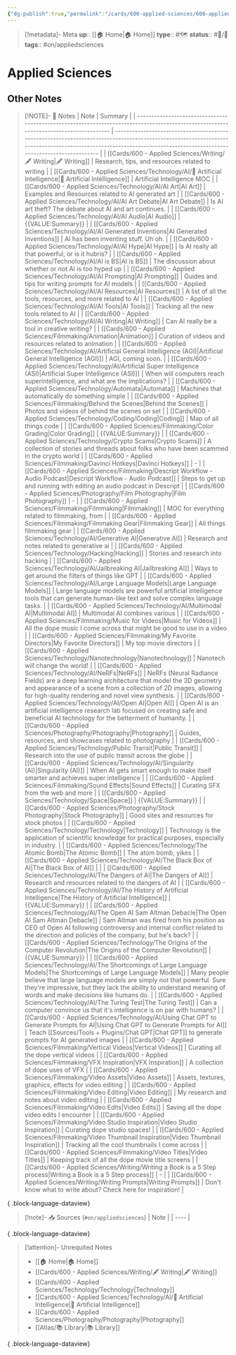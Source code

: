 ```yaml
---
{"dg-publish":true,"permalink":"/cards/600-applied-sciences/600-applied-sciences/","title":"Applied Sciences"}
---
```


> [!metadata]- Meta
> **up**:: [[🏠 Home\|🏠 Home]]
> **type**:: #🗺️ 
> **status**:: #📝/🌿 
> **tags**::  #on/appliedsciences


# Applied Sciences

## Other Notes
> [!NOTE]- 📝 Notes
>  | Note                                                                                                                                   | Summary                                                                                                                                                                                                            |
> | -------------------------------------------------------------------------------------------------------------------------------------- | ------------------------------------------------------------------------------------------------------------------------------------------------------------------------------------------------------------------ |
> | [[Cards/600 - Applied Sciences/Writing/🖋 Writing\|🖋 Writing]]                                                                     | Research, tips, and resources related to writing                                                                                                                                                                   |
> | [[Cards/600 - Applied Sciences/Technology/AI/🤖 Artificial Intelligence\|🤖 Artificial Intelligence]]                               | Artificial Intelligence MOC                                                                                                                                                                                        |
> | [[Cards/600 - Applied Sciences/Technology/AI/AI Art\|AI Art]]                                                                       | Examples and Resources related to AI generated art                                                                                                                                                                 |
> | [[Cards/600 - Applied Sciences/Technology/AI/AI Art Debate\|AI Art Debate]]                                                         | Is AI art theft? The debate about AI and art continues.                                                                                                                                                            |
> | [[Cards/600 - Applied Sciences/Technology/AI/AI Audio\|AI Audio]]                                                                   | {{VALUE:Summary}}                                                                                                                                                                                                  |
> | [[Cards/600 - Applied Sciences/Technology/AI/AI Generated Inventions\|AI Generated Inventions]]                                     | AI has been inventing stuff. Uh oh.                                                                                                                                                                                |
> | [[Cards/600 - Applied Sciences/Technology/AI/AI Hype\|AI Hype]]                                                                     | Is AI really all that powerful, or is it hubris?                                                                                                                                                                   |
> | [[Cards/600 - Applied Sciences/Technology/AI/AI is BS\|AI is BS]]                                                                   | The discussion about whether or not AI is too hyped up                                                                                                                                                             |
> | [[Cards/600 - Applied Sciences/Technology/AI/AI Prompting\|AI Prompting]]                                                           | Guides and tips for writing prompts for AI models                                                                                                                                                                  |
> | [[Cards/600 - Applied Sciences/Technology/AI/AI Resources\|AI Resources]]                                                           | A list of all the tools, resources, and more related to AI                                                                                                                                                         |
> | [[Cards/600 - Applied Sciences/Technology/AI/AI Tools\|AI Tools]]                                                                   | Tracking all the new tools related to AI                                                                                                                                                                           |
> | [[Cards/600 - Applied Sciences/Technology/AI/AI Writing\|AI Writing]]                                                               | Can AI really be a tool in creative writing?                                                                                                                                                                       |
> | [[Cards/600 - Applied Sciences/Filmmaking/Animation\|Animation]]                                                                    | Curation of videos and resources related to animation                                                                                                                                                              |
> | [[Cards/600 - Applied Sciences/Technology/AI/Artificial General Intelligence (AGI)\|Artificial General Intelligence (AGI)]]         | AGI, coming soon.                                                                                                                                                                                                  |
> | [[Cards/600 - Applied Sciences/Technology/AI/Artificial Super Intelligence (ASI)\|Artificial Super Intelligence (ASI)]]             | When will computers reach superintelligence, and what are the implications?                                                                                                                                        |
> | [[Cards/600 - Applied Sciences/Technology/Automata\|Automata]]                                                                      | Machines that automatically do something simple                                                                                                                                                                    |
> | [[Cards/600 - Applied Sciences/Filmmaking/Behind the Scenes\|Behind the Scenes]]                                                    | Photos and videos of behind the scenes on set                                                                                                                                                                      |
> | [[Cards/600 - Applied Sciences/Technology/Coding/Coding\|Coding]]                                                                   | Map of all things code                                                                                                                                                                                             |
> | [[Cards/600 - Applied Sciences/Filmmaking/Color Grading\|Color Grading]]                                                            | {{VALUE:Summary}}                                                                                                                                                                                                  |
> | [[Cards/600 - Applied Sciences/Technology/Crypto Scams\|Crypto Scams]]                                                              | A collection of stories and threads about folks who have been scammed in the crypto world                                                                                                                          |
> | [[Cards/600 - Applied Sciences/Filmmaking/Davinci Hotkeys\|Davinci Hotkeys]]                                                        | \-                                                                                                                                                                                                                 |
> | [[Cards/600 - Applied Sciences/Filmmaking/Descript Workflow - Audio Podcast\|Descript Workflow - Audio Podcast]]                    | Steps to get up and running with editing an audio podcast in Descript                                                                                                                                              |
> | [[Cards/600 - Applied Sciences/Photography/Film Photography\|Film Photography]]                                                     | \-                                                                                                                                                                                                                 |
> | [[Cards/600 - Applied Sciences/Filmmaking/Filmmaking\|Filmmaking]]                                                                  | MOC for everything related to filmmaking, from                                                                                                                                                                     |
> | [[Cards/600 - Applied Sciences/Filmmaking/Filmmaking Gear\|Filmmaking Gear]]                                                        | All things filmmaking gear                                                                                                                                                                                         |
> | [[Cards/600 - Applied Sciences/Technology/AI/Generative AI\|Generative AI]]                                                         | Research and notes related to generative ai                                                                                                                                                                        |
> | [[Cards/600 - Applied Sciences/Technology/Hacking\|Hacking]]                                                                        | Stories and research into hacking                                                                                                                                                                                  |
> | [[Cards/600 - Applied Sciences/Technology/AI/Jailbreaking AI\|Jailbreaking AI]]                                                     | Ways to get around the filters of things like GPT                                                                                                                                                                  |
> | [[Cards/600 - Applied Sciences/Technology/AI/Large Language Models\|Large Language Models]]                                         | Large language models are powerful artificial intelligence tools that can generate human-like text and solve complex language tasks.                                                                               |
> | [[Cards/600 - Applied Sciences/Technology/AI/Multimodal AI\|Multimodal AI]]                                                         | Multimodal AI combines various                                                                                                                                                                                     |
> | [[Cards/600 - Applied Sciences/Filmmaking/Music for Videos\|Music for Videos]]                                                      | All the dope music I come across that might be good to use in a video                                                                                                                                              |
> | [[Cards/600 - Applied Sciences/Filmmaking/My Favorite Directors\|My Favorite Directors]]                                            | My top movie directors                                                                                                                                                                                             |
> | [[Cards/600 - Applied Sciences/Technology/Nanotechnology\|Nanotechnology]]                                                          | Nanotech will change the world!                                                                                                                                                                                    |
> | [[Cards/600 - Applied Sciences/Technology/AI/NeRFs\|NeRFs]]                                                                         | NeRFs (Neural Radiance Fields) are a deep learning architecture that model the 3D geometry and appearance of a scene from a collection of 2D images, allowing for high-quality rendering and novel view synthesis. |
> | [[Cards/600 - Applied Sciences/Technology/AI/Open AI\|Open AI]]                                                                     | Open AI is an artificial intelligence research lab focused on creating safe and beneficial AI technology for the betterment of humanity.                                                                           |
> | [[Cards/600 - Applied Sciences/Photography/Photography\|Photography]]                                                               | Guides, resources, and showcases related to photography                                                                                                                                                            |
> | [[Cards/600 - Applied Sciences/Technology/Public Transit\|Public Transit]]                                                          | Research into the use of public transit across the globe                                                                                                                                                           |
> | [[Cards/600 - Applied Sciences/Technology/AI/Singularity (AI)\|Singularity (AI)]]                                                   | When AI gets smart enough to make itself smarter and achieves super intelligence                                                                                                                                   |
> | [[Cards/600 - Applied Sciences/Filmmaking/Sound Effects\|Sound Effects]]                                                            | Curating SFX from the web and more                                                                                                                                                                                 |
> | [[Cards/600 - Applied Sciences/Technology/Space\|Space]]                                                                            | {{VALUE:Summary}}                                                                                                                                                                                                  |
> | [[Cards/600 - Applied Sciences/Photography/Stock Photography\|Stock Photography]]                                                   | Good sites and resources for stock photos                                                                                                                                                                          |
> | [[Cards/600 - Applied Sciences/Technology/Technology\|Technology]]                                                                  | Technology is the application of scientific knowledge for practical purposes, especially in industry.                                                                                                              |
> | [[Cards/600 - Applied Sciences/Technology/The Atomic Bomb\|The Atomic Bomb]]                                                        | The atom bomb, yikes                                                                                                                                                                                               |
> | [[Cards/600 - Applied Sciences/Technology/AI/The Black Box of AI\|The Black Box of AI]]                                             |                                                                                                                                                                                                                    |
> | [[Cards/600 - Applied Sciences/Technology/AI/The Dangers of AI\|The Dangers of AI]]                                                 | Research and resources related to the dangers of AI                                                                                                                                                                |
> | [[Cards/600 - Applied Sciences/Technology/AI/The History of Artificial Intelligence\|The History of Artificial Intelligence]]       | {{VALUE:Summary}}                                                                                                                                                                                                  |
> | [[Cards/600 - Applied Sciences/Technology/AI/The Open AI Sam Altman Debacle\|The Open AI Sam Altman Debacle]]                       | Sam Altman was fired from his position as CEO of Open AI following controversy and internal conflict related to the direction and policies of the company, but he's back?                                          |
> | [[Cards/600 - Applied Sciences/Technology/The Origins of the Computer Revolution\|The Origins of the Computer Revolution]]          | {{VALUE:Summary}}                                                                                                                                                                                                  |
> | [[Cards/600 - Applied Sciences/Technology/AI/The Shortcomings of Large Language Models\|The Shortcomings of Large Language Models]] | Many people believe that large language models are simply not that powerful. Sure they're impressive, but they lack the ability to understand meaning of words and make decisions like humans do.                  |
> | [[Cards/600 - Applied Sciences/Technology/AI/The Turing Test\|The Turing Test]]                                                     | Can a computer convince us that it's intelligence is on par with humans?                                                                                                                                           |
> | [[Cards/600 - Applied Sciences/Technology/AI/Using Chat GPT to Generate Prompts for AI\|Using Chat GPT to Generate Prompts for AI]] | Teach [[Sources/Tools + Plugins/Chat GPT\|Chat GPT]] to generate prompts for AI generated images                                                                                                                                                     |
> | [[Cards/600 - Applied Sciences/Filmmaking/Vertical Videos\|Vertical Videos]]                                                        | Curating all the dope vertical videos                                                                                                                                                                              |
> | [[Cards/600 - Applied Sciences/Filmmaking/VFX Inspiration\|VFX Inspiration]]                                                        | A collection of dope uses of VFX                                                                                                                                                                                   |
> | [[Cards/600 - Applied Sciences/Filmmaking/Video Assets\|Video Assets]]                                                              | Assets, textures, graphics, effects for video editing                                                                                                                                                              |
> | [[Cards/600 - Applied Sciences/Filmmaking/Video Editing\|Video Editing]]                                                            | My research and notes about video editing                                                                                                                                                                          |
> | [[Cards/600 - Applied Sciences/Filmmaking/Video Edits\|Video Edits]]                                                                | Saving all the dope video edits I encounter                                                                                                                                                                        |
> | [[Cards/600 - Applied Sciences/Filmmaking/Video Studio Inspiration\|Video Studio Inspiration]]                                      | Curating dope studio spaces!                                                                                                                                                                                       |
> | [[Cards/600 - Applied Sciences/Filmmaking/Video Thumbnail Inspiration\|Video Thumbnail Inspiration]]                                | Tracking all the cool thumbnails I come across                                                                                                                                                                     |
> | [[Cards/600 - Applied Sciences/Filmmaking/Video Titles\|Video Titles]]                                                              | Keeping track of all the dope movie title screens                                                                                                                                                                  |
> | [[Cards/600 - Applied Sciences/Writing/Writing a Book is a 5 Step process\|Writing a Book is a 5 Step process]]                     | \-                                                                                                                                                                                                                 |
> | [[Cards/600 - Applied Sciences/Writing/Writing Prompts\|Writing Prompts]]                                                           | Don't know what to write about? Check here for inspiration!                                                                                                                                                        |
> 
{ .block-language-dataview}

> [!note]- 📥 Sources (`#on/appliedsciences`)
>  | Note |
> | ---- |
> 
{ .block-language-dataview}

> [!attention]- Unrequited Notes
>  - [[🏠 Home\|🏠 Home]]
> - [[Cards/600 - Applied Sciences/Writing/🖋 Writing\|🖋 Writing]]
> - [[Cards/600 - Applied Sciences/Technology/Technology\|Technology]]
> - [[Cards/600 - Applied Sciences/Technology/AI/🤖 Artificial Intelligence\|🤖 Artificial Intelligence]]
> - [[Cards/600 - Applied Sciences/Photography/Photography\|Photography]]
> - [[Atlas/📚 Library\|📚 Library]]
> 
{ .block-language-dataview}